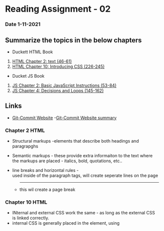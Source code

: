 # Reading Assignment - 02
### Date 1-11-2021
 
## Summarize the topics in the below chapters
- Duckett HTML Book
1. [HTML Chapter 2: text (46-61)](#chapter-2-html)
1. [HTML Chapter 10: Introducing CSS (226-245)](#chapter-10-html)

- Ducket JS Book
1. [JS Chapter 2: Basic JavaScript Instructions (53-84)](#chapter-2-js)
1. [JS Chapter 4: Decisions and Loops (145-162)](#chapter-4-js)



## Links
- [Git-Commit Website](https://chris.beams.io/posts/git-commit/)
    -[Git-Commit Website summary](#git-commit-summary)

### Chapter 2 HTML
- Structural markups -elements that describe both headings and paragrapghs
- Semantic markups - these provide extra informaiton to the text where the markups are placed - italics, bold, quotations, etc..

- line breaks and horizontal rules - <br /> used inside of the paragraph tags, will create seperate lines on the page
    - <hr /> this wil create a page break
### Chapter 10 HTML
- INternal and external CSS work the same - as long as the external CSS is linked correctly.
- internal CSS is generally placed in the <head> element, using <style> elements. If external CSS is used, the script link is generally placed in the <head> instead.
- Selectors are what are used to target differetn tags
- there are many ways to use CSS but identifying the selectors and tags to apply CSS to will dictate the order that it is placed in the file.
    - The way that CSS is read by the computer is cascading - it will read from the top down to the most specific rules to apply to the web page.
### Chapter 2 JS
- Lnaguage: syntax and grammer - Just like a spoken language javaScript has specific language that needs to be used to operate. 
    - While nameing variables there are 6 rules that need to be followed
        1. The name must begin with a letter, dollar sign, or an underscore - never a number
        1. the name can include letter, dollar sign, or underscores - cannot contain dash(-) or period (.) within a variable name
        1. You cannot use **keywords** or **reserved words**
        1. All variables are case sensitive
        1. Try to be descriptive with the variable names - chose a name that descrips the action of the variable
        1. Camel case is the recognized standard for js
    - Arrays are for using  multiple variables at one time, or handling list type information
- Giving instructions - using variables, arrays, operators, expressions, and opertors are the key building blocks for giving the computer instructions for how to interact with a web page.
### Chapter 4 JS
- Decisions and loops allow website to create different decision chains throughout a website, based on user interaction.
- A wireframe is greate for HTML ajnd CSS but creating a flowchart will allow a designer to map the decision flow of a user throughout the site. - recognizing and calculating desicion statements to make logical flows. 
- logical operators will be used to compare to operands and create a decision
- 3 types of loops
    1. for
    2. while
    3. do...while

### Git Commit Summary
- Git commit messages are important. If they are sporadic, repeatitve and non-descriptive they provide very little guidance to the reader looking at them and they will probably not get read on a continuing basis.
- Chris Beams Website lists the seven rules for creating git commit messages that follow established command function patterns and protocols.
    1. Seperate subject from body with a blank line
    2. Limit the subject line to 50 characters
    3. Captialize the subject line
    4. Do not end the subject with a period - space is precious
    5. Use the imparitive mood in the subject line - write it like a command
    6. Wrap the body at 72 characters
    7. Use the body to explain what and why vs. how



- [Main Page](https://jinman36.github.io/reading-notes/)